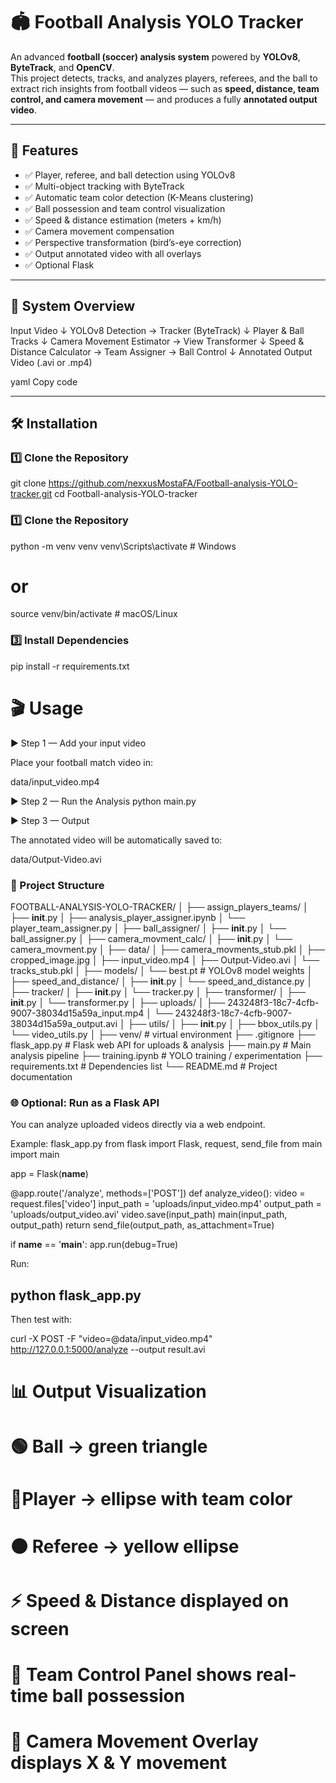 # 🏟️ Football Analysis YOLO Tracker  

An advanced **football (soccer) analysis system** powered by **YOLOv8**, **ByteTrack**, and **OpenCV**.  
This project detects, tracks, and analyzes players, referees, and the ball to extract rich insights from football videos — such as **speed, distance, team control, and camera movement** — and produces a fully **annotated output video**.

---

## 🚀 Features  

- ✅ Player, referee, and ball detection using YOLOv8  
- ✅ Multi-object tracking with ByteTrack  
- ✅ Automatic team color detection (K-Means clustering)  
- ✅ Ball possession and team control visualization  
- ✅ Speed & distance estimation (meters + km/h)  
- ✅ Camera movement compensation  
- ✅ Perspective transformation (bird’s-eye correction)  
- ✅ Output annotated video with all overlays  
- ✅ Optional Flask

---

## 🧠 System Overview  

Input Video
↓
YOLOv8 Detection → Tracker (ByteTrack)
↓
Player & Ball Tracks
↓
Camera Movement Estimator → View Transformer
↓
Speed & Distance Calculator → Team Assigner → Ball Control
↓
Annotated Output Video (.avi or .mp4)

yaml
Copy code

---

## 🛠️ Installation  

### 1️⃣ Clone the Repository 

git clone https://github.com/nexxusMostaFA/Football-analysis-YOLO-tracker.git
cd Football-analysis-YOLO-tracker


### 1️⃣ Clone the Repository 
python -m venv venv
venv\Scripts\activate     # Windows
# or
source venv/bin/activate  # macOS/Linux

### 3️⃣ Install Dependencies
pip install -r requirements.txt

# 🎬 Usage
▶ Step 1 — Add your input video

Place your football match video in:

data/input_video.mp4

▶ Step 2 — Run the Analysis
python main.py

▶ Step 3 — Output

The annotated video will be automatically saved to:

data/Output-Video.avi

### 📂 Project Structure
FOOTBALL-ANALYSIS-YOLO-TRACKER/
│
├── assign_players_teams/
│   ├── __init__.py
│   ├── analysis_player_assigner.ipynb
│   └── player_team_assigner.py
│
├── ball_assigner/
│   ├── __init__.py
│   └── ball_assigner.py
│
├── camera_movment_calc/
│   ├── __init__.py
│   └── camera_movment.py
│
├── data/
│   ├── camera_movments_stub.pkl
│   ├── cropped_image.jpg
│   ├── input_video.mp4
│   ├── Output-Video.avi
│   └── tracks_stub.pkl
│
├── models/
│   └── best.pt                     # YOLOv8 model weights
│
├── speed_and_distance/
│   ├── __init__.py
│   └── speed_and_distance.py
│
├── tracker/
│   ├── __init__.py
│   └── tracker.py
│
├── transformer/
│   ├── __init__.py
│   └── transformer.py
│
├── uploads/
│   ├── 243248f3-18c7-4cfb-9007-38034d15a59a_input.mp4
│   └── 243248f3-18c7-4cfb-9007-38034d15a59a_output.avi
│
├── utils/
│   ├── __init__.py
│   ├── bbox_utils.py
│   └── video_utils.py
│
├── venv/                           # virtual environment
├── .gitignore
├── flask_app.py                    # Flask web API for uploads & analysis
├── main.py                         # Main analysis pipeline
├── training.ipynb                  # YOLO training / experimentation
├── requirements.txt                # Dependencies list
└── README.md                       # Project documentation

### 🌐 Optional: Run as a Flask API

You can analyze uploaded videos directly via a web endpoint.

Example: flask_app.py
from flask import Flask, request, send_file
from main import main

app = Flask(__name__)

@app.route('/analyze', methods=['POST'])
def analyze_video():
    video = request.files['video']
    input_path = 'uploads/input_video.mp4'
    output_path = 'uploads/output_video.avi'
    video.save(input_path)
    main(input_path, output_path)
    return send_file(output_path, as_attachment=True)

if __name__ == '__main__':
    app.run(debug=True)


Run:

## python flask_app.py


Then test with:

curl -X POST -F "video=@data/input_video.mp4" http://127.0.0.1:5000/analyze --output result.avi

# 📊 Output Visualization

# 🟢 Ball → green triangle

# 🔵Player → ellipse with team color

# 🟠 Referee → yellow ellipse

# ⚡ Speed & Distance displayed on screen

# 🎯 Team Control Panel shows real-time ball possession

# 🎥 Camera Movement Overlay displays X & Y movement
